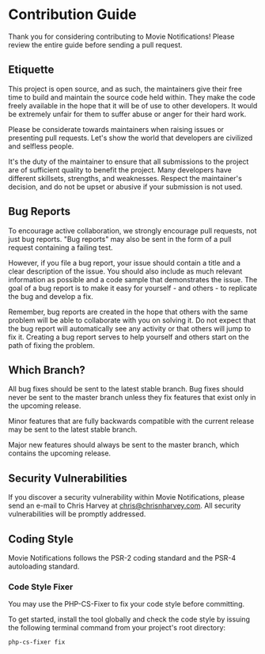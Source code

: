 # Contribution Guide

Thank you for considering contributing to Movie Notifications! Please review the entire guide before sending a pull request.

## Etiquette

This project is open source, and as such, the maintainers give their free time to build and maintain the source code held within. They make the code freely available in the hope that it will be of use to other developers. It would be extremely unfair for them to suffer abuse or anger for their hard work.

Please be considerate towards maintainers when raising issues or presenting pull requests. Let's show the world that developers are civilized and selfless people.

It's the duty of the maintainer to ensure that all submissions to the project are of sufficient quality to benefit the project. Many developers have different skillsets, strengths, and weaknesses. Respect the maintainer's decision, and do not be upset or abusive if your submission is not used.

## Bug Reports

To encourage active collaboration, we strongly encourage pull requests, not just bug reports. "Bug reports" may also be sent in the form of a pull request containing a failing test.

However, if you file a bug report, your issue should contain a title and a clear description of the issue. You should also include as much relevant information as possible and a code sample that demonstrates the issue. The goal of a bug report is to make it easy for yourself - and others - to replicate the bug and develop a fix.

Remember, bug reports are created in the hope that others with the same problem will be able to collaborate with you on solving it. Do not expect that the bug report will automatically see any activity or that others will jump to fix it. Creating a bug report serves to help yourself and others start on the path of fixing the problem.

## Which Branch?

All bug fixes should be sent to the latest stable branch. Bug fixes should never be sent to the master branch unless they fix features that exist only in the upcoming release.

Minor features that are fully backwards compatible with the current release may be sent to the latest stable branch.

Major new features should always be sent to the master branch, which contains the upcoming release.

## Security Vulnerabilities

If you discover a security vulnerability within Movie Notifications, please send an e-mail to Chris Harvey at chris@chrisnharvey.com. All security vulnerabilities will be promptly addressed.


## Coding Style

Movie Notifications follows the PSR-2 coding standard and the PSR-4 autoloading standard.

### Code Style Fixer

You may use the PHP-CS-Fixer to fix your code style before committing.

To get started, install the tool globally and check the code style by issuing the following terminal command from your project's root directory:

```
php-cs-fixer fix
```
